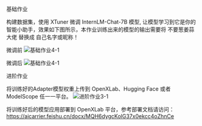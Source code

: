 基础作业

构建数据集，使用 XTuner 微调 InternLM-Chat-7B 模型, 让模型学习到它是你的智能小助手，效果如下图所示，本作业训练出来的模型的输出需要将 不要葱姜蒜大佬 替换成 自己名字或昵称！

微调前
![基础作业4-1](https://github.com/xiaomile/InternLM-homework/assets/14927720/72ab329f-edf0-4259-bbea-1fd329284cb4)


微调后
![基础作业4-1](https://github.com/xiaomile/InternLM-homework/assets/14927720/6819fd48-1ab7-472a-ac5c-dafdface5680)

进阶作业

将训练好的Adapter模型权重上传到 OpenXLab、Hugging Face 或者 ModelScope 任一一平台。
![进阶作业3-1](https://github.com/xiaomile/InternLM-homework/assets/14927720/d1e3cf28-ca80-41e7-b588-61360107f6f3)


将训练好后的模型应用部署到 OpenXLab 平台，参考部署文档请访问：https://aicarrier.feishu.cn/docx/MQH6dygcKolG37x0ekcc4oZhnCe
